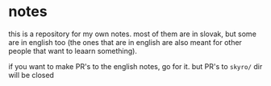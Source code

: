 # notes

this is a repository for my own notes. most of them are in slovak, but some are in english too (the ones that are in english are also meant for other people that want to leaarn something).

if you want to make PR's to the english notes, go for it. but PR's to `skyro/` dir will be closed
